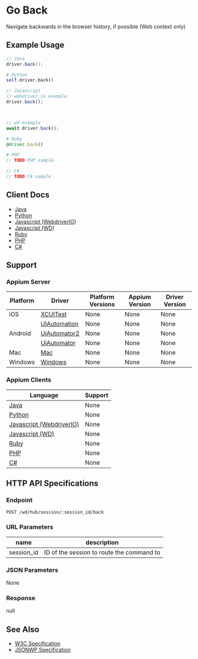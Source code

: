 # Go Back

Navigate backwards in the browser history, if possible (Web context only)
## Example Usage

```java
// Java
driver.back();

```

```python
# Python
self.driver.back()

```

```javascript
// Javascript
// webdriver.io example
driver.back();



// wd example
await driver.back();

```

```ruby
# Ruby
@driver.back()

```

```php
# PHP
// TODO PHP sample

```

```csharp
// C#
// TODO C# sample

```



## Client Docs

 * [Java](https://seleniumhq.github.io/selenium/docs/api/java/org/openqa/selenium/WebDriver.Navigation.html#back---) 
 * [Python](http://selenium-python.readthedocs.io/api.html#selenium.webdriver.remote.webdriver.WebDriver.back) 
 * [Javascript (WebdriverIO)](http://webdriver.io/api/protocol/back.html#description) 
 * [Javascript (WD)](https://github.com/admc/wd/blob/master/lib/commands.js#L640) 
 * [Ruby](http://www.rubydoc.info/gems/selenium-webdriver/Selenium/WebDriver/Navigation:back) 
 * [PHP](https://github.com/appium/php-client/) 
 * [C#](https://github.com/appium/appium-dotnet-driver/) 

## Support

### Appium Server

|Platform|Driver|Platform Versions|Appium Version|Driver Version|
|--------|----------------|------|--------------|--------------|
| iOS | [XCUITest](/docs/en/drivers/ios-xcuitest.md) | None | None | None |
|  | [UIAutomation](/docs/en/drivers/ios-uiautomation.md) | None | None | None |
| Android | [UiAutomator2](/docs/en/drivers/android-uiautomator2.md) | None | None | None |
|  | [UiAutomator](/docs/en/drivers/android-uiautomator.md) | None | None | None |
| Mac | [Mac](/docs/en/drivers/mac.md) | None | None | None |
| Windows | [Windows](/docs/en/drivers/windows.md) | None | None | None |

### Appium Clients 

|Language|Support|
|--------|-------|
|[Java](https://github.com/appium/java-client/releases/latest)| None |
|[Python](https://github.com/appium/python-client/releases/latest)| None |
|[Javascript (WebdriverIO)](http://webdriver.io/index.html)| None |
|[Javascript (WD)](https://github.com/admc/wd/releases/latest)| None |
|[Ruby](https://github.com/appium/ruby_lib/releases/latest)| None |
|[PHP](https://github.com/appium/php-client/releases/latest)| None |
|[C#](https://github.com/appium/appium-dotnet-driver/releases/latest)| None |

## HTTP API Specifications

### Endpoint

`POST /wd/hub/session/:session_id/back`

### URL Parameters

|name|description|
|----|-----------|
|session_id|ID of the session to route the command to|

### JSON Parameters

None

### Response

null

## See Also

* [W3C Specification](https://www.w3.org/TR/webdriver/#dfn-back)
* [JSONWP Specification](https://github.com/SeleniumHQ/selenium/wiki/JsonWireProtocol#sessionsessionidback)
